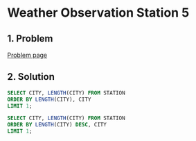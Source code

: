 # Weather Observation Station 5

## 1. Problem

[Problem page](https://www.hackerrank.com/challenges/weather-observation-station-5/problem)

## 2. Solution

```sql
SELECT CITY, LENGTH(CITY) FROM STATION
ORDER BY LENGTH(CITY), CITY
LIMIT 1;

SELECT CITY, LENGTH(CITY) FROM STATION
ORDER BY LENGTH(CITY) DESC, CITY
LIMIT 1;
```
